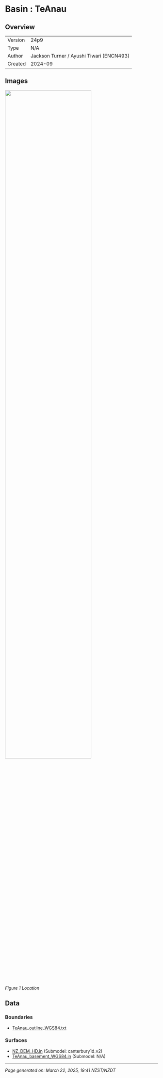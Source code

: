 # Basin : TeAnau

## Overview
|         |                     |
|---------|---------------------|
| Version | 24p9           |
| Type    | N/A        |
| Author  | Jackson Turner / Ayushi Tiwari (ENCN493)            |
| Created | 2024-09           |


## Images
<a href="../images/regional/TeAnau_basin_map.png"><img src="../images/regional/TeAnau_basin_map.png" width="75%"></a>

*Figure 1 Location*


## Data
### Boundaries
- [TeAnau_outline_WGS84.txt](../../velocity_modelling/data/regional/TeAnau/TeAnau_outline_WGS84.txt)

### Surfaces
- [NZ_DEM_HD.in](../../velocity_modelling/data/global/surface/NZ_DEM_HD.in) (Submodel: canterbury1d_v2)
- [TeAnau_basement_WGS84.in](../../velocity_modelling/data/regional/TeAnau/TeAnau_basement_WGS84.in) (Submodel: N/A)

---
*Page generated on: March 22, 2025, 19:41 NZST/NZDT*
